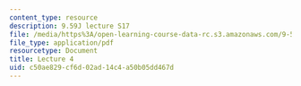 ```yaml
---
content_type: resource
description: 9.59J lecture S17
file: /media/https%3A/open-learning-course-data-rc.s3.amazonaws.com/9-59j-lab-in-psycholinguistics-spring-2017/c50ae829cf6d02ad14c4a50b05dd467d_MIT9_59jS17_lec4.pdf
file_type: application/pdf
resourcetype: Document
title: Lecture 4
uid: c50ae829-cf6d-02ad-14c4-a50b05dd467d
---
```

